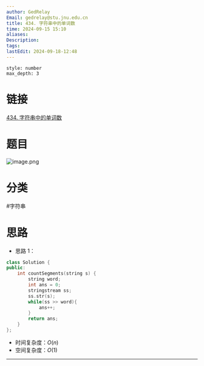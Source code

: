 ```yaml
---
author: GedRelay
Email: gedrelay@stu.jnu.edu.cn
title: 434. 字符串中的单词数
time: 2024-09-15 15:10
aliases: 
Description: 
tags: 
lastEdit: 2024-09-18-12:48
---
```


```toc
style: number
max_depth: 3
```

# 链接
[434. 字符串中的单词数](https://leetcode.cn/problems/number-of-segments-in-a-string/) 

# 题目
![image.png](https://ged-pic-bed.oss-cn-guangzhou.aliyuncs.com/img/202409151510344.png)


# 分类
#字符串 

# 思路
- 思路 1：


```cpp
class Solution {
public:
    int countSegments(string s) {
        string word;
        int ans = 0;
        stringstream ss;
        ss.str(s);
        while(ss >> word){
            ans++;
        }
        return ans;
    }
};
```


- 时间复杂度：${O\left( n \right)  }$ 
- 空间复杂度：${O\left( 1 \right)  }$ 


---

